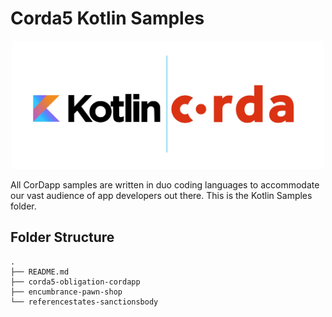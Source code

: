 # Corda5 Kotlin Samples

<p align="center">
  <img src="./kotlin.jpeg" alt="Corda" width="500">
</p>

All CorDapp samples are written in duo coding languages to accommodate our vast audience of app developers out there. 
This is the Kotlin Samples folder. 

## Folder Structure
```
.
├── README.md
├── corda5-obligation-cordapp
├── encumbrance-pawn-shop
└── referencestates-sanctionsbody
```

